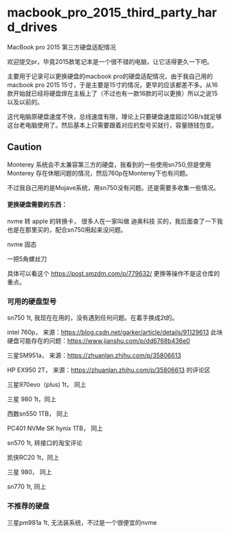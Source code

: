 # macbook_pro_2015_third_party_hard_drives
MacBook pro 2015 第三方硬盘适配情况

欢迎提交pr，毕竟2015款笔记本是一个很不错的电脑，让它活得更久一下吧。

主要用于记录可以更换硬盘的macbook pro的硬盘适配情况，由于我自己用的macbook pro 2015 15寸，于是主要是15寸的情况，更早的应该都差不多。从16款开始就已经将硬盘焊在主板上了（不过也有一款16款的可以更换）所以之说15以及以前的。

这代电脑原硬盘速度不快，总线速度有限，理论上只要硬盘速度超过1GB/s就足够这台老电脑使用了。然后基本上只需要跟着对应的型号买就行，容量随钱包变。

## Caution

Monterey 系统会不太兼容第三方的硬盘，我看到的一些使用sn750,但是使用Monterey 存在休眠问题的情况，然后760p在Monterey下也有问题。

不过我自己用的是Mojave系统，用sn750没有问题。还是需要多收集一些情况。

#### 更换硬盘需要的东西：

nvme 转 apple 的转换卡， 很多人在一家叫做 迪奥科技 买的，我后面查了一下我也是在那里买的，配合sn750用起来没问题。

nvme 固态

一把5角螺丝刀

具体可以看这个 https://post.smzdm.com/p/779632/ 更换等操作不是这仓库的重点。

### 可用的硬盘型号

sn750 1t, 我现在在用的，没有遇到任何问题。在着手换成2t的。

intel 760p， 来源：https://blog.csdn.net/garker/article/details/91129613 此块硬盘可能存在的问题：https://www.jianshu.com/p/dd6768b436e0

三星SM951a， 来源：https://zhuanlan.zhihu.com/p/35806613 

HP EX950 2T， 来源：https://zhuanlan.zhihu.com/p/35806613  的评论区

三星970evo（plus) 1t， 同上

三星 980 1t，同上

西数sn550 1TB， 同上

PC401 NVMe SK hynix 1TB， 同上

sn570 1t, 转接口的淘宝评论

凯侠RC20 1t，同上

三星 980， 同上 

sn770 1t, 同上

### 不推荐的硬盘

三星pm981a 1t, 无法装系统，不过是一个很便宜的nvme

